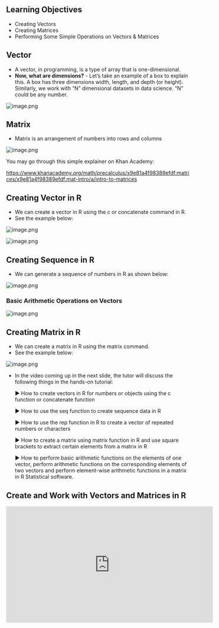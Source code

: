 ## Learning Objectives

* Creating Vectors
* Creating Matrices
* Performing Some Simple Operations on Vectors & Matrices

## Vector

* A vector, in programming, is a type of array that is one-dimensional.
* **Now, what are dimensions?** - Let’s take an example of a box to explain this. A box has three dimensions width, length, and depth (or height). Similarly, we work with “N” dimensional datasets in data science. “N” could be any number.











![image.png](https://dphi-live.s3.amazonaws.com/media_uploads/image_74b6313abb1a4a61b862a6f16dc33e76.png)











## Matrix

* Matrix is an arrangement of numbers into rows and columns






![image.png](https://dphi-live.s3.amazonaws.com/media_uploads/image_a17dff42f96244879955c20f32e8ffbc.png)






You may go through this simple explainer on Khan Academy:

https://www.khanacademy.org/math/precalculus/x9e81a4f98389efdf:matrices/x9e81a4f98389efdf:mat-intro/a/intro-to-matrices

## Creating Vector in R

* We can create a vector in R using the c or concatenate command in R.
* See the example below:



![image.png](https://dphi-live.s3.amazonaws.com/media_uploads/image_1debb315a23143a5bf1468cb9649b28c.png)




![image.png](https://dphi-live.s3.amazonaws.com/media_uploads/image_6221bc0dc5ff468ab37727f1e39311c5.png)



## Creating Sequence in R

* We can generate a sequence of numbers in R as shown below:





![image.png](https://dphi-live.s3.amazonaws.com/media_uploads/image_83706e2386a44ac680aeee7908905458.png)





### Basic Arithmetic Operations on Vectors





![image.png](https://dphi-live.s3.amazonaws.com/media_uploads/image_a1330001246a47608334635c301ef619.png)


## Creating Matrix in R

* We can create a matrix in R using the matrix command.
* See the example below: 







![image.png](https://dphi-live.s3.amazonaws.com/media_uploads/image_68cfd0e7f9e94f838f6896b270d0fb7e.png)








* In the video coming up in the next slide, the tutor will discuss the following things in the hands-on tutorial:

  ▶︎ How to create vectors in R for numbers or objects using the c function or concatenate function

  ▶︎ How to use the seq function to create sequence data in R

  ▶︎ How to use the rep function in R to create a vector of repeated numbers or characters

  ▶︎ How to create a matrix using matrix function in R and use square brackets to extract certain elements from a matrix in R

  ▶︎ How to perform basic arithmetic functions on the elements of one vector, perform arithmetic functions on the corresponding elements of two vectors and perform element-wise arithmetic 
functions in a matrix in R Statistical software.

## Create and Work with Vectors and Matrices in R




<iframe width="560" height="315" src="https://www.youtube.com/embed/2TcPAZOyV0U" title="YouTube video player" frameborder="0" allow="accelerometer; autoplay; clipboard-write; encrypted-media; gyroscope; picture-in-picture" allowfullscreen></iframe>